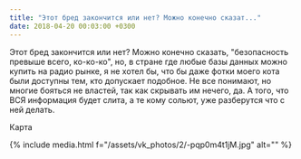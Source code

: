 ```yaml
---
title: "Этот бред закончится или нет? Можно конечно сказат..."
date: 2018-04-20 00:03:00 +0300
---
```


Этот бред закончится или нет? Можно конечно сказать, "безопасность превыше всего, ко-ко-ко", но, в стране где любые базы данных можно купить на радио рынке, я не хотел бы, что бы даже фотки моего кота были доступны тем, кто допускает подобное. Не все понимают, но многие бояться не властей, так как скрывать им нечего, да. А того, что ВСЯ информация будет слита, а те кому сольют, уже разберутся что с ней делать.

Карта

{% include media.html f="/assets/vk_photos/2/-pqp0m4t1jM.jpg" alt="" %}
